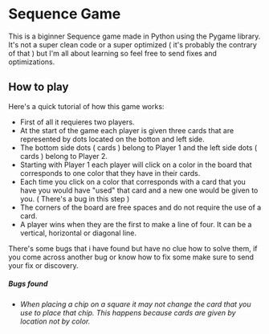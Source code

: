 # Sequence Game

This is a biginner Sequence game made in Python using the Pygame library. It's not a super clean code or a super optimized ( it's probably the contrary of that ) but
I'm all about learning so feel free to send fixes and optimizations.

##  How to play
Here's a quick tutorial of how this game works:

* First of all it requieres two players.
* At the start of the game each player is given three cards that are represented by dots located on the botton and left side. 
* The bottom side dots ( cards ) belong to Player 1 and the left side dots ( cards ) belong to Player 2.
* Starting with Player 1 each player will click on a color in the board that corresponds to one color that they have in their cards.
* Each time you click on a color that corresponds with a card that you have you would have "used" that card and a new one would be given to you. ( There's a bug in this step )
* The corners of the board are free spaces and do not require the use of a card.
* A player wins when they are the first to make a line of four. It can be a vertical, horizontal or diagonal line.

There's some bugs that i have found but have no clue how to solve them, if you come across another bug or know how to fix some make sure to send your fix or discovery.

##### Bugs found
* ###### When placing a chip on a square it may not change the card that you use to place that chip. This happens because cards are given by location not by color. 
